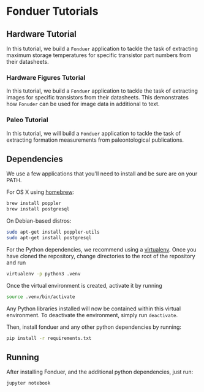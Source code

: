 # Fonduer Tutorials

## Hardware Tutorial

In this tutorial, we build a `Fonduer` application to tackle the task of
extracting maximum storage temperatures for specific transistor part numbers
from their datasheets.

### Hardware Figures Tutorial

In this tutorial, we build a `Fonduer` application to tackle the task of
extracting images for specific transistors from their datasheets. This
demonstrates how `Fonuder` can be used for image data in additional to text.

### Paleo Tutorial

In this tutorial, we will build a `Fonduer` application to tackle the task of
extracting formation measurements from paleontological publications.

## Dependencies

We use a few applications that you'll need to install and be sure are on your
PATH.

For OS X using [homebrew](https://brew.sh):

```bash
brew install poppler
brew install postgresql
```

On Debian-based distros:

```bash
sudo apt-get install poppler-utils
sudo apt-get install postgresql
```

For the Python dependencies, we recommend using a
[virtualenv](https://virtualenv.pypa.io/en/stable/). Once you have cloned the
repository, change directories to the root of the repository and run

```bash
virtualenv -p python3 .venv
```

Once the virtual environment is created, activate it by running

```bash
source .venv/bin/activate
```

Any Python libraries installed will now be contained within this virtual
environment. To deactivate the environment, simply run `deactivate`.

Then, install fonduer and any other python dependencies by running:

```bash
pip install -r requirements.txt
```

## Running

After installing Fonduer, and the additional python dependencies, just run:

```
jupyter notebook
```
